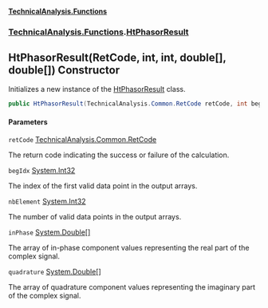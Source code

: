 #### [TechnicalAnalysis\.Functions](Atypical.TechnicalAnalysis.Functions.md 'Atypical\.TechnicalAnalysis\.Functions')
### [TechnicalAnalysis\.Functions](Atypical.TechnicalAnalysis.Functions.md#TechnicalAnalysis.Functions 'TechnicalAnalysis\.Functions').[HtPhasorResult](HtPhasorResult.md 'TechnicalAnalysis\.Functions\.HtPhasorResult')

## HtPhasorResult\(RetCode, int, int, double\[\], double\[\]\) Constructor

Initializes a new instance of the [HtPhasorResult](HtPhasorResult.md 'TechnicalAnalysis\.Functions\.HtPhasorResult') class\.

```csharp
public HtPhasorResult(TechnicalAnalysis.Common.RetCode retCode, int begIdx, int nbElement, double[] inPhase, double[] quadrature);
```
#### Parameters

<a name='TechnicalAnalysis.Functions.HtPhasorResult.HtPhasorResult(TechnicalAnalysis.Common.RetCode,int,int,double[],double[]).retCode'></a>

`retCode` [TechnicalAnalysis\.Common\.RetCode](https://docs.microsoft.com/en-us/dotnet/api/TechnicalAnalysis.Common.RetCode 'TechnicalAnalysis\.Common\.RetCode')

The return code indicating the success or failure of the calculation\.

<a name='TechnicalAnalysis.Functions.HtPhasorResult.HtPhasorResult(TechnicalAnalysis.Common.RetCode,int,int,double[],double[]).begIdx'></a>

`begIdx` [System\.Int32](https://docs.microsoft.com/en-us/dotnet/api/System.Int32 'System\.Int32')

The index of the first valid data point in the output arrays\.

<a name='TechnicalAnalysis.Functions.HtPhasorResult.HtPhasorResult(TechnicalAnalysis.Common.RetCode,int,int,double[],double[]).nbElement'></a>

`nbElement` [System\.Int32](https://docs.microsoft.com/en-us/dotnet/api/System.Int32 'System\.Int32')

The number of valid data points in the output arrays\.

<a name='TechnicalAnalysis.Functions.HtPhasorResult.HtPhasorResult(TechnicalAnalysis.Common.RetCode,int,int,double[],double[]).inPhase'></a>

`inPhase` [System\.Double](https://docs.microsoft.com/en-us/dotnet/api/System.Double 'System\.Double')[\[\]](https://docs.microsoft.com/en-us/dotnet/api/System.Array 'System\.Array')

The array of in\-phase component values representing the real part of the complex signal\.

<a name='TechnicalAnalysis.Functions.HtPhasorResult.HtPhasorResult(TechnicalAnalysis.Common.RetCode,int,int,double[],double[]).quadrature'></a>

`quadrature` [System\.Double](https://docs.microsoft.com/en-us/dotnet/api/System.Double 'System\.Double')[\[\]](https://docs.microsoft.com/en-us/dotnet/api/System.Array 'System\.Array')

The array of quadrature component values representing the imaginary part of the complex signal\.